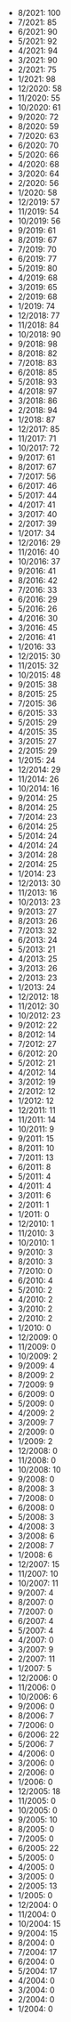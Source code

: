 *  8/2021: 100
*  7/2021: 85
*  6/2021: 90
*  5/2021: 92
*  4/2021: 94
*  3/2021: 90
*  2/2021: 75
*  1/2021: 98
*  12/2020: 58
*  11/2020: 55
*  10/2020: 61
*  9/2020: 72
*  8/2020: 59
*  7/2020: 63
*  6/2020: 70
*  5/2020: 66
*  4/2020: 68
*  3/2020: 64
*  2/2020: 56
*  1/2020: 58
*  12/2019: 57
*  11/2019: 54
*  10/2019: 56
*  9/2019: 61
*  8/2019: 67
*  7/2019: 70
*  6/2019: 77
*  5/2019: 80
*  4/2019: 68
*  3/2019: 65
*  2/2019: 68
*  1/2019: 74
*  12/2018: 77
*  11/2018: 84
*  10/2018: 90
*  9/2018: 98
*  8/2018: 82
*  7/2018: 83
*  6/2018: 85
*  5/2018: 93
*  4/2018: 97
*  3/2018: 86
*  2/2018: 94
*  1/2018: 87
*  12/2017: 85
*  11/2017: 71
*  10/2017: 72
*  9/2017: 61
*  8/2017: 67
*  7/2017: 56
*  6/2017: 46
*  5/2017: 44
*  4/2017: 41
*  3/2017: 40
*  2/2017: 39
*  1/2017: 34
*  12/2016: 29
*  11/2016: 40
*  10/2016: 37
*  9/2016: 41
*  8/2016: 42
*  7/2016: 33
*  6/2016: 29
*  5/2016: 26
*  4/2016: 30
*  3/2016: 45
*  2/2016: 41
*  1/2016: 33
*  12/2015: 30
*  11/2015: 32
*  10/2015: 48
*  9/2015: 38
*  8/2015: 25
*  7/2015: 36
*  6/2015: 33
*  5/2015: 29
*  4/2015: 35
*  3/2015: 27
*  2/2015: 29
*  1/2015: 24
*  12/2014: 29
*  11/2014: 26
*  10/2014: 16
*  9/2014: 25
*  8/2014: 25
*  7/2014: 23
*  6/2014: 25
*  5/2014: 24
*  4/2014: 24
*  3/2014: 28
*  2/2014: 25
*  1/2014: 23
*  12/2013: 30
*  11/2013: 16
*  10/2013: 23
*  9/2013: 27
*  8/2013: 26
*  7/2013: 32
*  6/2013: 24
*  5/2013: 21
*  4/2013: 25
*  3/2013: 26
*  2/2013: 23
*  1/2013: 24
*  12/2012: 18
*  11/2012: 30
*  10/2012: 23
*  9/2012: 22
*  8/2012: 14
*  7/2012: 27
*  6/2012: 20
*  5/2012: 21
*  4/2012: 14
*  3/2012: 19
*  2/2012: 12
*  1/2012: 12
*  12/2011: 11
*  11/2011: 14
*  10/2011: 9
*  9/2011: 15
*  8/2011: 10
*  7/2011: 13
*  6/2011: 8
*  5/2011: 4
*  4/2011: 4
*  3/2011: 6
*  2/2011: 1
*  1/2011: 0
*  12/2010: 1
*  11/2010: 3
*  10/2010: 1
*  9/2010: 3
*  8/2010: 3
*  7/2010: 0
*  6/2010: 4
*  5/2010: 2
*  4/2010: 2
*  3/2010: 2
*  2/2010: 2
*  1/2010: 0
*  12/2009: 0
*  11/2009: 0
*  10/2009: 2
*  9/2009: 4
*  8/2009: 2
*  7/2009: 9
*  6/2009: 0
*  5/2009: 0
*  4/2009: 2
*  3/2009: 7
*  2/2009: 0
*  1/2009: 2
*  12/2008: 0
*  11/2008: 0
*  10/2008: 10
*  9/2008: 0
*  8/2008: 3
*  7/2008: 0
*  6/2008: 0
*  5/2008: 3
*  4/2008: 3
*  3/2008: 6
*  2/2008: 7
*  1/2008: 6
*  12/2007: 15
*  11/2007: 10
*  10/2007: 11
*  9/2007: 4
*  8/2007: 0
*  7/2007: 0
*  6/2007: 4
*  5/2007: 4
*  4/2007: 0
*  3/2007: 9
*  2/2007: 11
*  1/2007: 5
*  12/2006: 0
*  11/2006: 0
*  10/2006: 6
*  9/2006: 0
*  8/2006: 7
*  7/2006: 0
*  6/2006: 22
*  5/2006: 7
*  4/2006: 0
*  3/2006: 0
*  2/2006: 0
*  1/2006: 0
*  12/2005: 18
*  11/2005: 0
*  10/2005: 0
*  9/2005: 10
*  8/2005: 0
*  7/2005: 0
*  6/2005: 22
*  5/2005: 0
*  4/2005: 0
*  3/2005: 0
*  2/2005: 13
*  1/2005: 0
*  12/2004: 0
*  11/2004: 0
*  10/2004: 15
*  9/2004: 15
*  8/2004: 0
*  7/2004: 17
*  6/2004: 0
*  5/2004: 17
*  4/2004: 0
*  3/2004: 0
*  2/2004: 0
*  1/2004: 0